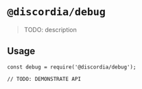 # `@discordia/debug`

> TODO: description

## Usage

```
const debug = require('@discordia/debug');

// TODO: DEMONSTRATE API
```
